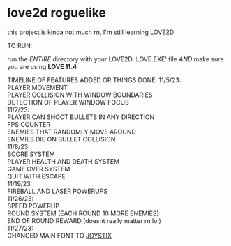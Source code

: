 # love2d roguelike

this project is kinda not much rn, I'm still learning LOVE2D


TO RUN:

run the *ENTIRE* directory with your LOVE2D 'LOVE.EXE' file *AND* make sure you are using **LOVE 11.4**



TIMELINE OF FEATURES ADDED OR THINGS DONE:
11/5/23:<br>
PLAYER MOVEMENT<br>
PLAYER COLLISION WITH WINDOW BOUNDARIES<br>
DETECTION OF PLAYER WINDOW FOCUS<br>
11/7/23:<br>
PLAYER CAN SHOOT BULLETS IN ANY DIRECTION<br>
FPS COUNTER<br>
ENEMIES THAT RANDOMLY MOVE AROUND<br>
ENEMIES DIE ON BULLET COLLISION<br>
11/8/23:<br>
SCORE SYSTEM<br>
PLAYER HEALTH AND DEATH SYSTEM<br>
GAME OVER SYSTEM<br>
QUIT WITH ESCAPE<br>
11/19/23:<br>
FIREBALL AND LASER POWERUPS<br>
11/26/23:<br>
SPEED POWERUP<br>
ROUND SYSTEM (EACH ROUND 10 MORE ENEMIES)<br>
END OF ROUND REWARD (doesnt really matter rn lol)<br>
11/27/23:<br>
CHANGED MAIN FONT TO <a href="https://typodermicfonts.com/proportional-joystix/">JOYSTIX</a>